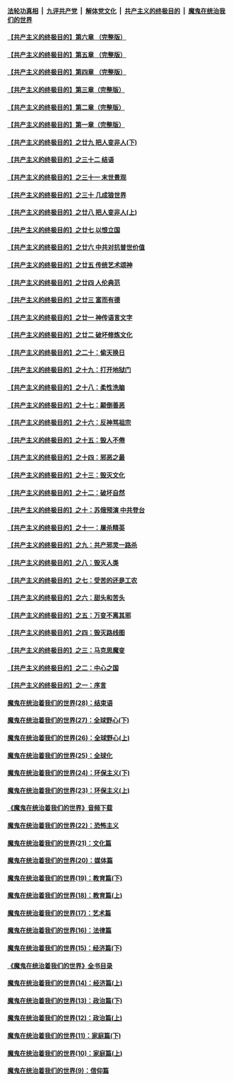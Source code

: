 

####  [法轮功真相](../../../../basic/blob/master/README.md?t=04072330) &nbsp;|&nbsp; [九评共产党](../../../../9ping.md/blob/master/README.md?t=04072330) &nbsp;|&nbsp; [解体党文化](../../../../jtdwh.md/blob/master/README.md?t=04072330)  &nbsp;|&nbsp; [共产主义的终极目的](../../../../gczydzjmd.md/blob/master/README.md?t=04072330) &nbsp;|&nbsp; [魔鬼在统治我们的世界](../../../../mgztzwmdsj.md/blob/master/README.md?t=04072330) 

#### [【共产主义的终极目的】第六章 （完整版）](../pages/nsc422/n11428913.md?t=04072330) 

#### [【共产主义的终极目的】第五章 （完整版）](../pages/nsc422/n11428912.md?t=04072330) 

#### [【共产主义的终极目的】第四章 （完整版）](../pages/nsc422/n11428907.md?t=04072330) 

#### [【共产主义的终极目的】第三章（完整版）](../pages/nsc422/n11428848.md?t=04072330) 

#### [【共产主义的终极目的】第二章（完整版）](../pages/nsc422/n11428831.md?t=04072330) 

#### [【共产主义的终极目的】第一章（完整版）](../pages/nsc422/n11417651.md?t=04072330) 

#### [【共产主义的终极目的】之廿九 把人变非人(下)](../pages/nsc422/n11344140.md?t=04072330) 

#### [【共产主义的终极目的】之三十二 结语](../pages/nsc422/n11360535.md?t=04072330) 

#### [【共产主义的终极目的】之三十一 末世景观](../pages/nsc422/n11351129.md?t=04072330) 

#### [【共产主义的终极目的】之三十 几成狼世界](../pages/nsc422/n11348280.md?t=04072330) 

#### [【共产主义的终极目的】之廿八 把人变非人(上)](../pages/nsc422/n11340492.md?t=04072330) 

#### [【共产主义的终极目的】之廿七 以恨立国](../pages/nsc422/n11336944.md?t=04072330) 

#### [【共产主义的终极目的】之廿六 中共对抗普世价值](../pages/nsc422/n11324785.md?t=04072330) 

#### [【共产主义的终极目的】之廿五 传统艺术颂神](../pages/nsc422/n11296396.md?t=04072330) 

#### [【共产主义的终极目的】之廿四 人伦典范](../pages/nsc422/n11296397.md?t=04072330) 

#### [【共产主义的终极目的】之廿三 富而有德](../pages/nsc422/n11283598.md?t=04072330) 

#### [【共产主义的终极目的】之廿一 神传语言文字](../pages/nsc422/n11263265.md?t=04072330) 

#### [【共产主义的终极目的】之廿二 破坏修炼文化](../pages/nsc422/n11245728.md?t=04072330) 

#### [【共产主义的终极目的】之二十：偷天换日](../pages/nsc422/n11238846.md?t=04072330) 

#### [【共产主义的终极目的】之十九：打开地狱门](../pages/nsc422/n11206376.md?t=04072330) 

#### [【共产主义的终极目的】之十八：柔性洗脑](../pages/nsc422/n11199994.md?t=04072330) 

#### [【共产主义的终极目的】之十七：颠倒善恶](../pages/nsc422/n11179782.md?t=04072330) 

#### [【共产主义的终极目的】之十六：反神骂祖宗](../pages/nsc422/n11166798.md?t=04072330) 

#### [【共产主义的终极目的】之十五：毁人不倦](../pages/nsc422/n11166792.md?t=04072330) 

#### [【共产主义的终极目的】之十四：邪恶之最](../pages/nsc422/n11150249.md?t=04072330) 

#### [【共产主义的终极目的】之十三：毁灭文化](../pages/nsc422/n11135227.md?t=04072330) 

#### [【共产主义的终极目的】之十二：破坏自然](../pages/nsc422/n11135214.md?t=04072330) 

#### [【共产主义的终极目的】之十：苏俄预演 中共登台](../pages/nsc422/n11118424.md?t=04072330) 

#### [【共产主义的终极目的】之十一：屠杀精英](../pages/nsc422/n11118442.md?t=04072330) 

#### [【共产主义的终极目的】之九：共产邪灵一路杀](../pages/nsc422/n11114139.md?t=04072330) 

#### [【共产主义的终极目的】之八：毁灭人类](../pages/nsc422/n11108503.md?t=04072330) 

#### [【共产主义的终极目的】之七：受苦的还是工农](../pages/nsc422/n11101809.md?t=04072330) 

#### [【共产主义的终极目的】之六：甜头和苦头](../pages/nsc422/n11096971.md?t=04072330) 

#### [【共产主义的终极目的】之五：万变不离其邪](../pages/nsc422/n11091285.md?t=04072330) 

#### [【共产主义的终极目的】之四：毁灭路线图](../pages/nsc422/n11086284.md?t=04072330) 

#### [【共产主义的终极目的】之三：马克思魔变](../pages/nsc422/n11061941.md?t=04072330) 

#### [【共产主义的终极目的】之二：中心之国](../pages/nsc422/n11047728.md?t=04072330) 

#### [【共产主义的终极目的】之一：序言](../pages/nsc422/n11086077.md?t=04072330) 

#### [魔鬼在统治着我们的世界(28)：结束语](../pages/nsc422/n10936246.md?t=04072330) 

#### [魔鬼在统治着我们的世界(27)：全球野心(下)](../pages/nsc422/n10928319.md?t=04072330) 

#### [魔鬼在统治着我们的世界(26)：全球野心(上)](../pages/nsc422/n10900318.md?t=04072330) 

#### [魔鬼在统治着我们的世界(25)：全球化](../pages/nsc422/n10788205.md?t=04072330) 

#### [魔鬼在统治着我们的世界(24)：环保主义(下)](../pages/nsc422/n10695307.md?t=04072330) 

#### [魔鬼在统治着我们的世界(23)：环保主义(上)](../pages/nsc422/n10688613.md?t=04072330) 

#### [《魔鬼在统治着我们的世界》音频下载](../pages/nsc422/n10635553.md?t=04072330) 

#### [魔鬼在统治着我们的世界(22)：恐怖主义](../pages/nsc422/n10614727.md?t=04072330) 

#### [魔鬼在统治着我们的世界(21)：文化篇](../pages/nsc422/n10597706.md?t=04072330) 

#### [魔鬼在统治着我们的世界(20)：媒体篇](../pages/nsc422/n10586579.md?t=04072330) 

#### [魔鬼在统治着我们的世界(19)：教育篇(下)](../pages/nsc422/n10564808.md?t=04072330) 

#### [魔鬼在统治着我们的世界(18)：教育篇(上)](../pages/nsc422/n10526970.md?t=04072330) 

#### [魔鬼在统治着我们的世界(17)：艺术篇](../pages/nsc422/n10499093.md?t=04072330) 

#### [魔鬼在统治着我们的世界(16)：法律篇](../pages/nsc422/n10485969.md?t=04072330) 

#### [魔鬼在统治着我们的世界(15)：经济篇(下)](../pages/nsc422/n10469975.md?t=04072330) 

#### [《魔鬼在统治着我们的世界》全书目录](../pages/nsc422/n10464261.md?t=04072330) 

#### [魔鬼在统治着我们的世界(14)：经济篇(上)](../pages/nsc422/n10457370.md?t=04072330) 

#### [魔鬼在统治着我们的世界(13)：政治篇(下)](../pages/nsc422/n10448270.md?t=04072330) 

#### [魔鬼在统治着我们的世界(12)：政治篇(上)](../pages/nsc422/n10444576.md?t=04072330) 

#### [魔鬼在统治着我们的世界(11)：家庭篇(下)](../pages/nsc422/n10440961.md?t=04072330) 

#### [魔鬼在统治着我们的世界(10)：家庭篇(上)](../pages/nsc422/n10435448.md?t=04072330) 

#### [魔鬼在统治着我们的世界(9)：信仰篇](../pages/nsc422/n10432159.md?t=04072330) 

